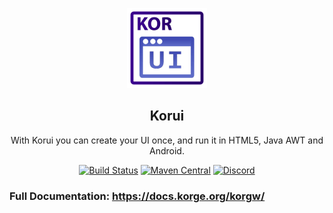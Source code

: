 <p align="center">
    <img alt="Korio" src="https://raw.githubusercontent.com/korlibs/korlibs-logos/master/128/korui.png" />
</p>

<h2 align="center">Korui</h2>

<p align="center">
    With Korui you can create your UI once, and run it in HTML5, Java AWT and Android.
</p>

<!-- BADGES -->
<p align="center">
	<a href="https://github.com/korlibs/korgw/actions"><img alt="Build Status" src="https://github.com/korlibs/korgw/workflows/CI/badge.svg" /></a>
    <a href="https://search.maven.org/artifact/korlibs.korgw/korgw"><img alt="Maven Central" src="https://img.shields.io/maven-central/v/korlibs.korgw/korgw"></a>
	<a href="https://discord.korge.org/"><img alt="Discord" src="https://img.shields.io/discord/728582275884908604?logo=discord" /></a>
</p>
<!-- /BADGES -->

### Full Documentation: <https://docs.korge.org/korgw/>
